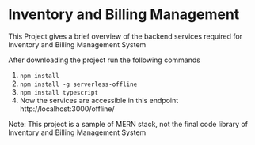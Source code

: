 # Inventory and Billing Management

This Project gives a brief overview of the backend services required for Inventory and Billing Management System

After downloading the project run the following commands

1. ```npm install```
2. ```npm install -g serverless-offline```
3. ```npm install typescript```
4. Now the services are accessible in this endpoint http://localhost:3000/offline/

Note: This project is a sample of MERN stack, not the final code library of Inventory and Billing Management System
